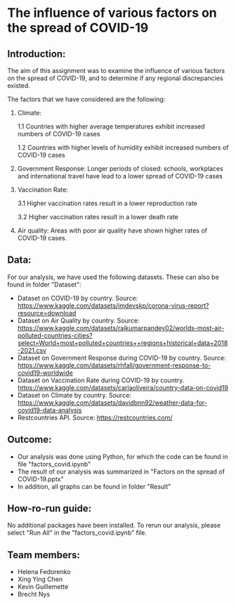 # The influence of various factors on the spread of COVID-19

## Introduction:

The aim of this assignment was to examine the influence of various factors on the spread of COVID-19, and to determine if any regional discrepancies existed. 

The factors that we have considered are the following:
1. Climate: 
  
    1.1 Countries with higher average temperatures exhibit increased numbers of COVID-19 cases
    
    1.2 Countries with higher levels of humidity exhibit increased numbers of COVID-19 cases
  
2. Government Response: Longer periods of closed: schools, workplaces and international travel have lead to a lower spread of COVID-19 cases
3. Vaccination Rate:

    3.1 Higher vaccination rates result in a lower reproduction rate
    
    3.2 Higher vaccination rates result in a lower death rate
    
4. Air quality: Areas with poor air quality have shown higher rates of COVID-19 cases.

## Data:

For our analysis, we have used the following datasets. These can also be found in folder "Dataset":
- Dataset on COVID-19 by country. Source: https://www.kaggle.com/datasets/imdevskp/corona-virus-report?resource=download
- Dataset on Air Quality by country. Source: https://www.kaggle.com/datasets/rajkumarpandey02/worlds-most-air-polluted-countries-cities?select=World+most+polluted+countries++regions+historical+data+2018-2021.csv
- Dataset on Government Response during COVID-19 by country. Source: https://www.kaggle.com/datasets/rhfall/government-response-to-covid19-worldwide
- Dataset on Vaccination Rate during COVID-19 by country. https://www.kaggle.com/datasets/carlaoliveira/country-data-on-covid19
- Dataset on Climate by country. Source: https://www.kaggle.com/datasets/davidbnn92/weather-data-for-covid19-data-analysis
- Restcountries API. Source: https://restcountries.com/

## Outcome:

- Our analysis was done using Python, for which the code can be found in file "factors_covid.ipynb"
- The result of our analysis was summarized in "Factors on the spread of COVID-19.pptx"
- In addition, all graphs can be found in folder "Result"

## How-ro-run guide:

No additional packages have been installed. To rerun our analysis, please select "Run All" in the "factors_covid.ipynb" file. 

## Team members:

- Helena Fedorenko
- Xing Ying Chen
- Kevin Guillemette
- Brecht Nys


